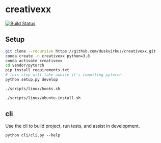 # creativexx

[![Build Status](https://travis-ci.org/duskvirkus/creativexx.svg?branch=main)](https://travis-ci.org/duskvirkus/creativexx)

## Setup

```bash
git clone --recursive https://github.com/duskvirkus/creativexx.git
conda create -n creativexx python=3.8
conda activate creativexx
cd vendor/pytorch
pip install requirements.txt
# this step will take awhile it's compiling pytorch
python setup.py develop
```

```bash
./scripts/linux/hooks.sh
```

```bash
./scripts/linux/ubuntu-install.sh
```

## cli

Use the cli to build project, run tests, and assist in development.

```
python cli/cli.py --help
```
